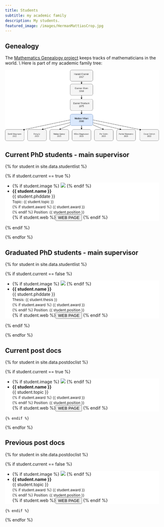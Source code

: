 ```yaml
---
title: Students
subtitle: my academic family
description: My students.
featured_image: /images/HermanMattiasCrop.jpg
---
```


## Genealogy

The [Mathematics Genealogy project](https://www.genealogy.math.ndsu.nodak.edu/id.php?id=104187) keeps tracks of mathematicians in the world. \\
Here is part of my academic family tree: 

<img src="/images/VillaniGenealogy.png" alt="Geneaology">


## Current PhD students - main supervisor

{% for student in site.data.studentlist %}

{% if student.current == true %}


  <div class="well-paper publication-entry" style = "background-color: #ffffff">
  <ul class="flex-container">
  <li class="flex-item1">
    {% if student.image %}
     <img src="{{ site.url }}{{ site.baseurl }}/images/students/{{ student.image }}" class="img-responsive"/>
    {% endif %}
  </li>
  <li class="flex-item2">
    <strong> {{ student.name }}</strong><br/>
    {{ student.phddate }}<br/>
    <small>
    Topic: {{ student.topic }}<br/>
    {% if student.award %}
        {{ student.award }}<br/>
    {% endif %}
    Position: {{ student.position }}<br/>
    </small>
    {% if student.web %}<a href="{{ student.web }}" target="_blank"><button class="btn-doi">WEB PAGE</button></a> {% endif %}

  </li>
  </ul>
  </div>

  {% endif %}
  
{% endfor %}

## Graduated PhD students - main supervisor

{% for student in site.data.studentlist %}

{% if student.current == false %}


  <div class="well-paper publication-entry" style = "background-color: #ffffff">
  <ul class="flex-container">
  <li class="flex-item1">
    {% if student.image %}
     <img src="{{ site.url }}{{ site.baseurl }}/images/students/{{ student.image }}" class="img-responsive"/>
    {% endif %}
  </li>
  <li class="flex-item2">
    <strong> {{ student.name }}</strong><br/>
    {{ student.phddate }}<br/>
    <small>
    Thesis: {{ student.thesis }}<br/>
    {% if student.award %}
        {{ student.award }}<br/>
    {% endif %}
    Position: {{ student.position }}<br/>
    </small>
    {% if student.web %}<a href="{{ student.web }}" target="_blank"><button class="btn-doi">WEB PAGE</button></a> {% endif %}

  </li>
  </ul>
  </div>

  {% endif %}
  
{% endfor %}


## Current post docs

{% for student in site.data.postdoclist %}

{% if student.current == true %}

  <div class="well-paper publication-entry" style = "background-color: #ffffff">
  <ul class="flex-container">
  <li class="flex-item1">
    {% if student.image %}
     <img src="{{ site.url }}{{ site.baseurl }}/images/students/{{ student.image }}" class="img-responsive"/>
    {% endif %}
  </li>
  <li class="flex-item2">
    <strong> {{ student.name }}</strong><br/>
    {{ student.topic }}<br/>
    <small>
    {% if student.award %}
        {{ student.award }}<br/>
    {% endif %}
    Position: {{ student.position }}<br/>
    </small>
    {% if student.web %}<a href="{{ student.web }}" target="_blank"><button class="btn-doi">WEB PAGE</button></a> {% endif %}

  </li>
  </ul>
  </div>

    {% endif %}
  
{% endfor %}

## Previous post docs

{% for student in site.data.postdoclist %}

{% if student.current == false %}

  <div class="well-paper publication-entry" style = "background-color: #ffffff">
  <ul class="flex-container">
  <li class="flex-item1">
    {% if student.image %}
     <img src="{{ site.url }}{{ site.baseurl }}/images/students/{{ student.image }}" class="img-responsive"/>
    {% endif %}
  </li>
  <li class="flex-item2">
    <strong> {{ student.name }}</strong><br/>
    {{ student.topic }}<br/>
    <small>
    {% if student.award %}
        {{ student.award }}<br/>
    {% endif %}
    Position: {{ student.position }}<br/>
    </small>
    {% if student.web %}<a href="{{ student.web }}" target="_blank"><button class="btn-doi">WEB PAGE</button></a> {% endif %}

  </li>
  </ul>
  </div>

    {% endif %}
  
{% endfor %}